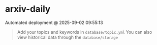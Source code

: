 # arxiv-daily
 Automated deployment @ 2025-09-02 09:55:13
> Add your topics and keywords in `database/topic.yml` 
> You can also view historical data through the `database/storage` 
